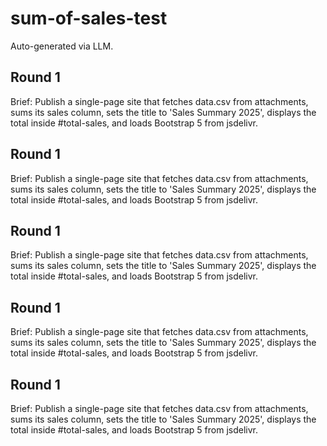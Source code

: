 # sum-of-sales-test

Auto-generated via LLM.

## Round 1

Brief:
Publish a single-page site that fetches data.csv from attachments, sums its sales column, sets the title to 'Sales Summary 2025', displays the total inside #total-sales, and loads Bootstrap 5 from jsdelivr.

## Round 1

Brief:
Publish a single-page site that fetches data.csv from attachments, sums its sales column, sets the title to 'Sales Summary 2025', displays the total inside #total-sales, and loads Bootstrap 5 from jsdelivr.

## Round 1

Brief:
Publish a single-page site that fetches data.csv from attachments, sums its sales column, sets the title to 'Sales Summary 2025', displays the total inside #total-sales, and loads Bootstrap 5 from jsdelivr.

## Round 1

Brief:
Publish a single-page site that fetches data.csv from attachments, sums its sales column, sets the title to 'Sales Summary 2025', displays the total inside #total-sales, and loads Bootstrap 5 from jsdelivr.

## Round 1

Brief:
Publish a single-page site that fetches data.csv from attachments, sums its sales column, sets the title to 'Sales Summary 2025', displays the total inside #total-sales, and loads Bootstrap 5 from jsdelivr.